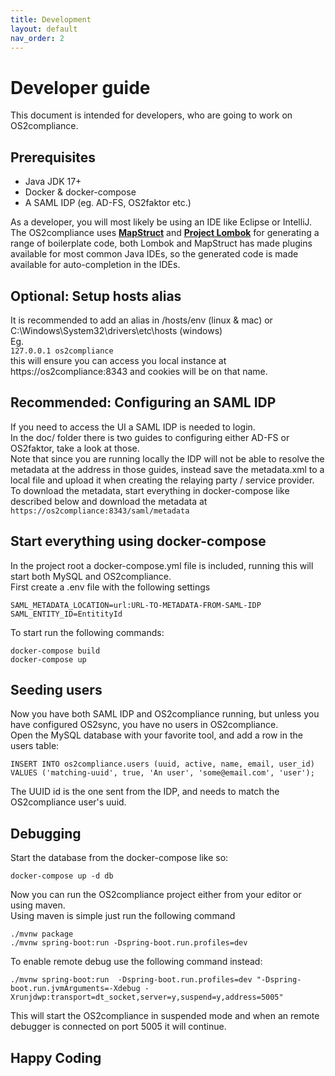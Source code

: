 ```yaml
---
title: Development
layout: default
nav_order: 2
---
```

# Developer guide

This document is intended for developers, who are going to work on OS2compliance.  

## Prerequisites
* Java JDK 17+
* Docker & docker-compose
* A SAML IDP (eg. AD-FS, OS2faktor etc.)

As a developer, you will most likely be using an IDE like Eclipse or IntelliJ.  
The OS2compliance uses **[MapStruct](https://mapstruct.org/)** and **[Project Lombok](https://projectlombok.org/)** for generating a range of boilerplate code, 
both Lombok and MapStruct has made plugins available for most common Java IDEs, so the generated code is made available for auto-completion in the IDEs.

## Optional: Setup hosts alias
It is recommended to add an alias in /hosts/env (linux & mac) or C:\Windows\System32\drivers\etc\hosts (windows)   
Eg.  
```127.0.0.1 os2compliance```  
this will ensure you can access you local instance at https://os2compliance:8343 and cookies will be on that name.

## Recommended: Configuring an SAML IDP
If you need to access the UI a SAML IDP is needed to login.  
In the doc/ folder there is two guides to configuring either AD-FS or OS2faktor, take a look at those.  
Note that since you are running locally the IDP will not be able to resolve the metadata at the address in those guides, instead save the metadata.xml to a local file and upload it when creating the relaying party / service provider.  
To download the metadata, start everything in docker-compose like described below and download the metadata at ```https://os2compliance:8343/saml/metadata```  

## Start everything using docker-compose
In the project root a docker-compose.yml file is included, running this will start both MySQL and OS2compliance.  
First create a .env file with the following settings
```
SAML_METADATA_LOCATION=url:URL-TO-METADATA-FROM-SAML-IDP 
SAML_ENTITY_ID=EntitityId
```

To start run the following commands:  
```
docker-compose build    
docker-compose up
```

## Seeding users
Now you have both SAML IDP and OS2compliance running, but unless you have configured OS2sync, you have no users in OS2compliance.    
Open the MySQL database with your favorite tool, and add a row in the users table:
```
INSERT INTO os2compliance.users (uuid, active, name, email, user_id) 
VALUES ('matching-uuid', true, 'An user', 'some@email.com', 'user');
```
The UUID id is the one sent from the IDP, and needs to match the OS2compliance user's uuid.  

## Debugging
Start the database from the docker-compose like so:    
```    
docker-compose up -d db
```
Now you can run the OS2compliance project either from your editor or using maven.    
Using maven is simple just run the following command
```
./mvnw package
./mvnw spring-boot:run -Dspring-boot.run.profiles=dev
```
To enable remote debug use the following command instead:    
```
./mvnw spring-boot:run  -Dspring-boot.run.profiles=dev "-Dspring-boot.run.jvmArguments=-Xdebug -Xrunjdwp:transport=dt_socket,server=y,suspend=y,address=5005"
```
This will start the OS2compliance in suspended mode and when an remote debugger is connected on port 5005 it will continue.

## Happy Coding
